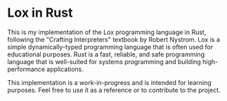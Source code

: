# Lox in Rust

This is my implementation of the Lox programming language in Rust, following the "Crafting Interpreters" textbook by Robert Nystrom. Lox is a simple dynamically-typed programming language that is often used for educational purposes. Rust is a fast, reliable, and safe programming language that is well-suited for systems programming and building high-performance applications.

This implementation is a work-in-progress and is intended for learning purposes. Feel free to use it as a reference or to contribute to the project.
